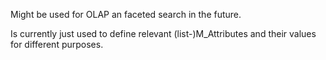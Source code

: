    
 Might be used for OLAP an faceted search in the future.
  
 Is currently just used to define relevant (list-)M_Attributes and their values for different purposes.
 
 